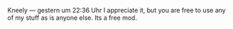 Kneely — gestern um 22:36 Uhr
I appreciate it, but you are free to use any of my stuff as is anyone else. Its a free mod.